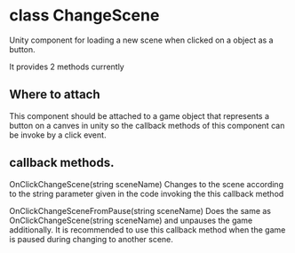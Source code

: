 # class ChangeScene

Unity component for loading a new scene when clicked on a object as a button.

It provides 2 methods currently

## Where to attach

This component should be attached to a game object that represents a button on a canves in unity so the callback methods of this component can be invoke by a click event.

## callback methods.

OnClickChangeScene(string sceneName)
Changes to the scene according to the string parameter given in the code invoking the this callback method

OnClickChangeSceneFromPause(string sceneName)
Does the same as OnClickChangeScene(string sceneName) and unpauses the game additionally.
It is recommended to use this callback method when the game is paused during changing to another scene.

